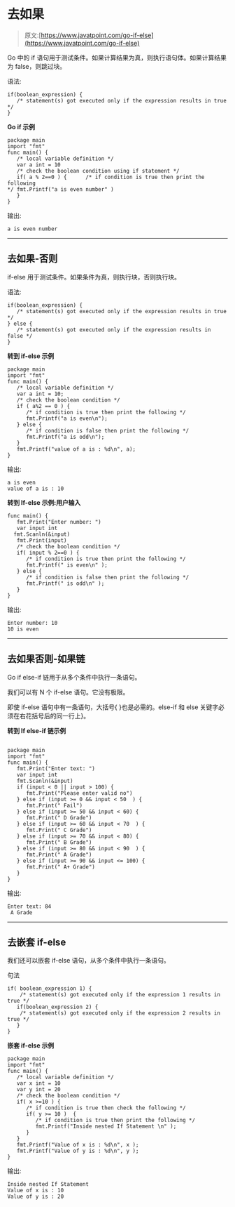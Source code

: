 # 去如果

> 原文:[https://www.javatpoint.com/go-if-else](https://www.javatpoint.com/go-if-else)

Go 中的 if 语句用于测试条件。如果计算结果为真，则执行语句体。如果计算结果为 false，则跳过块。

语法:

```
if(boolean_expression) {
   /* statement(s) got executed only if the expression results in true */
}

```

**Go if 示例**

```
package main
import "fmt"
func main() {
   /* local variable definition */
   var a int = 10
   /* check the boolean condition using if statement */
   if( a % 2==0 ) {      /* if condition is true then print the following
*/ fmt.Printf("a is even number" )
   }
}

```

输出:

```
a is even number

```

* * *

## 去如果-否则

if-else 用于测试条件。如果条件为真，则执行块，否则执行块。

语法:

```
if(boolean_expression) {
   /* statement(s) got executed only if the expression results in true */
} else {
   /* statement(s) got executed only if the expression results in false */
}

```

**转到 if-else 示例**

```
package main
import "fmt"
func main() {
   /* local variable definition */
   var a int = 10;
   /* check the boolean condition */
   if ( a%2 == 0 ) {
      /* if condition is true then print the following */
      fmt.Printf("a is even\n");
   } else {
      /* if condition is false then print the following */
      fmt.Printf("a is odd\n");
   }
   fmt.Printf("value of a is : %d\n", a);
}

```

输出:

```
a is even
value of a is : 10

```

**转到 If-else 示例:用户输入**

```
func main() {
   fmt.Print("Enter number: ")
   var input int
  fmt.Scanln(&input)
   fmt.Print(input)
   /* check the boolean condition */
   if( input % 2==0 ) {
      /* if condition is true then print the following */
      fmt.Printf(" is even\n" );
   } else {
      /* if condition is false then print the following */
      fmt.Printf(" is odd\n" );
   }
}

```

输出:

```
Enter number: 10
10 is even

```

* * *

## 去如果否则-如果链

Go if else-if 链用于从多个条件中执行一条语句。

我们可以有 N 个 if-else 语句。它没有极限。

即使 if-else 语句中有一条语句，大括号{ }也是必需的。else-if 和 else 关键字必须在右花括号后的同一行上}。

**转到 If else-if 链示例**

```

package main
import "fmt"
func main() {
   fmt.Print("Enter text: ")
   var input int
   fmt.Scanln(&input)
   if (input < 0 || input > 100) {
      fmt.Print("Please enter valid no")
   } else if (input >= 0 && input < 50  ) {
      fmt.Print(" Fail")
   } else if (input >= 50 && input < 60) {
      fmt.Print(" D Grade")
   } else if (input >= 60 && input < 70  ) {
      fmt.Print(" C Grade")
   } else if (input >= 70 && input < 80) {
      fmt.Print(" B Grade")
   } else if (input >= 80 && input < 90  ) {
      fmt.Print(" A Grade")
   } else if (input >= 90 && input <= 100) {
      fmt.Print(" A+ Grade")
   }
}

```

输出:

```
Enter text: 84
 A Grade

```

* * *

## 去嵌套 if-else

我们还可以嵌套 if-else 语句，从多个条件中执行一条语句。

句法

```
if( boolean_expression 1) {
    /* statement(s) got executed only if the expression 1 results in true */
   if(boolean_expression 2) {
    /* statement(s) got executed only if the expression 2 results in true */
   }
}

```

**嵌套 if-else 示例**

```
package main
import "fmt"
func main() {
   /* local variable definition */
   var x int = 10
   var y int = 20
   /* check the boolean condition */
   if( x >=10 ) {
      /* if condition is true then check the following */
      if( y >= 10 )  {
         /* if condition is true then print the following */
         fmt.Printf("Inside nested If Statement \n" );
      }
   }
   fmt.Printf("Value of x is : %d\n", x );
   fmt.Printf("Value of y is : %d\n", y );
}

```

输出:

```
Inside nested If Statement 
Value of x is : 10
Value of y is : 20

```